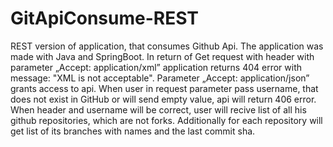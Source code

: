 # GitApiConsume-REST

REST version of application, that consumes Github Api. The application was made with Java and SpringBoot. 
In return of Get request with header with parameter „Accept: application/xml” application returns 404 error with message: "XML is not acceptable". 
Parameter „Accept: application/json” grants access to api. 
When user in request parameter pass username, that does not exist in GitHub or will send empty value, api will return 406 error.
When header and username will be correct, user will recive list of all his github repositories, which are not forks. Additionally for each repository will get list of its branches with names and the last commit sha.
